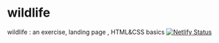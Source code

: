 # wildlife
wildlife : an exercise, landing page , HTML&amp;CSS basics 
[![Netlify Status](https://api.netlify.com/api/v1/badges/5242f94f-34cb-45e9-a998-ea754446df2f/deploy-status)](https://app.netlify.com/sites/natnovik-wildlife/deploys)
